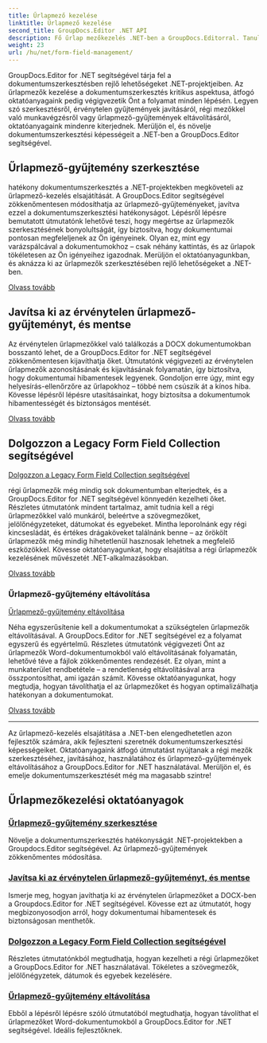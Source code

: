 ```yaml
---
title: Űrlapmező kezelése
linktitle: Űrlapmező kezelése
second_title: GroupDocs.Editor .NET API
description: Fő űrlap mezőkezelés .NET-ben a GroupDocs.Editorral. Tanulja meg az űrlapmező-gyűjtemények zökkenőmentes szerkesztését, javítását, kezelését és eltávolítását.
weight: 23
url: /hu/net/form-field-management/
---
```

GroupDocs.Editor for .NET segítségével tárja fel a dokumentumszerkesztésben rejlő lehetőségeket .NET-projektjeiben. Az űrlapmezők kezelése a dokumentumszerkesztés kritikus aspektusa, átfogó oktatóanyagaink pedig végigvezetik Önt a folyamat minden lépésén. Legyen szó szerkesztésről, érvénytelen gyűjtemények javításáról, régi mezőkkel való munkavégzésről vagy űrlapmező-gyűjtemények eltávolításáról, oktatóanyagaink mindenre kiterjednek. Merüljön el, és növelje dokumentumszerkesztési képességeit a .NET-ben a GroupDocs.Editor segítségével.

## Űrlapmező-gyűjtemény szerkesztése

hatékony dokumentumszerkesztés a .NET-projektekben megköveteli az űrlapmező-kezelés elsajátítását. A GroupDocs.Editor segítségével zökkenőmentesen módosíthatja az űrlapmező-gyűjteményeket, javítva ezzel a dokumentumszerkesztési hatékonyságot. Lépésről lépésre bemutatott útmutatónk lehetővé teszi, hogy megértse az űrlapmezők szerkesztésének bonyolultságát, így biztosítva, hogy dokumentumai pontosan megfeleljenek az Ön igényeinek. Olyan ez, mint egy varázspálcával a dokumentumokhoz – csak néhány kattintás, és az űrlapok tökéletesen az Ön igényeihez igazodnak. Merüljön el oktatóanyagunkban, és aknázza ki az űrlapmezők szerkesztésében rejlő lehetőségeket a .NET-ben.

[Olvass tovább](./edit-form-field-collection/)

## Javítsa ki az érvénytelen űrlapmező-gyűjteményt, és mentse

Az érvénytelen űrlapmezőkkel való találkozás a DOCX dokumentumokban bosszantó lehet, de a GroupDocs.Editor for .NET segítségével zökkenőmentesen kijavíthatja őket. Útmutatónk végigvezeti az érvénytelen űrlapmezők azonosításának és kijavításának folyamatán, így biztosítva, hogy dokumentumai hibamentesek legyenek. Gondoljon erre úgy, mint egy helyesírás-ellenőrzőre az űrlapokhoz – többé nem csúszik át a kínos hiba. Kövesse lépésről lépésre utasításainkat, hogy biztosítsa a dokumentumok hibamentességét és biztonságos mentését.

[Olvass tovább](./fix-invalid-form-field-collection-save/)

## Dolgozzon a Legacy Form Field Collection segítségével
[Dolgozzon a Legacy Form Field Collection segítségével](./work-legacy-form-field-collection/)

régi űrlapmezők még mindig sok dokumentumban elterjedtek, és a GroupDocs.Editor for .NET segítségével könnyedén kezelheti őket. Részletes útmutatónk mindent tartalmaz, amit tudnia kell a régi űrlapmezőkkel való munkáról, beleértve a szövegmezőket, jelölőnégyzeteket, dátumokat és egyebeket. Mintha leporolnánk egy régi kincsesládát, és értékes drágaköveket találnánk benne – az örökölt űrlapmezők még mindig hihetetlenül hasznosak lehetnek a megfelelő eszközökkel. Kövesse oktatóanyagunkat, hogy elsajátítsa a régi űrlapmezők kezelésének művészetét .NET-alkalmazásokban.

[Olvass tovább](./work-legacy-form-field-collection/)

### Űrlapmező-gyűjtemény eltávolítása
[Űrlapmező-gyűjtemény eltávolítása](./remove-form-field-collection/)

Néha egyszerűsítenie kell a dokumentumokat a szükségtelen űrlapmezők eltávolításával. A GroupDocs.Editor for .NET segítségével ez a folyamat egyszerű és egyértelmű. Részletes útmutatónk végigvezeti Önt az űrlapmezők Word-dokumentumokból való eltávolításának folyamatán, lehetővé téve a fájlok zökkenőmentes rendezését. Ez olyan, mint a munkaterület rendbetétele – a rendetlenség eltávolításával arra összpontosíthat, ami igazán számít. Kövesse oktatóanyagunkat, hogy megtudja, hogyan távolíthatja el az űrlapmezőket és hogyan optimalizálhatja hatékonyan a dokumentumokat.

[Olvass tovább](./remove-form-field-collection/)

---

Az űrlapmező-kezelés elsajátítása a .NET-ben elengedhetetlen azon fejlesztők számára, akik fejleszteni szeretnék dokumentumszerkesztési képességeiket. Oktatóanyagaink átfogó útmutatást nyújtanak a régi mezők szerkesztéséhez, javításához, használatához és űrlapmező-gyűjtemények eltávolításához a GroupDocs.Editor for .NET használatával. Merüljön el, és emelje dokumentumszerkesztését még ma magasabb szintre!
## Űrlapmezőkezelési oktatóanyagok
### [Űrlapmező-gyűjtemény szerkesztése](./edit-form-field-collection/)
Növelje a dokumentumszerkesztés hatékonyságát .NET-projektekben a Groupdocs.Editor segítségével. Az űrlapmező-gyűjtemények zökkenőmentes módosítása.
### [Javítsa ki az érvénytelen űrlapmező-gyűjteményt, és mentse](./fix-invalid-form-field-collection-save/)
Ismerje meg, hogyan javíthatja ki az érvénytelen űrlapmezőket a DOCX-ben a Groupdocs.Editor for .NET segítségével. Kövesse ezt az útmutatót, hogy megbizonyosodjon arról, hogy dokumentumai hibamentesek és biztonságosan menthetők.
### [Dolgozzon a Legacy Form Field Collection segítségével](./work-legacy-form-field-collection/)
Részletes útmutatónkból megtudhatja, hogyan kezelheti a régi űrlapmezőket a GroupDocs.Editor for .NET használatával. Tökéletes a szövegmezők, jelölőnégyzetek, dátumok és egyebek kezelésére.
### [Űrlapmező-gyűjtemény eltávolítása](./remove-form-field-collection/)
Ebből a lépésről lépésre szóló útmutatóból megtudhatja, hogyan távolíthat el űrlapmezőket Word-dokumentumokból a GroupDocs.Editor for .NET segítségével. Ideális fejlesztőknek.